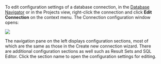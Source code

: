 To edit configuration settings of a database connection, in the [Database Navigator](https://github.com/serge-rider/dbeaver/wiki/Database-Navigator) or in the Projects view, right-click the connection and click **Edit Connection** on the context menu. The Connection configuration window opens:

<img src="https://www.dropbox.com/s/10gb2ta1x6epbbn/Connection%20%27DBeaver%20Sample%20Database%20%28SQLite%29%27%20configuration.png?raw=1"/>

The navigation pane on the left displays configuration sections, most of which are the same as those in the Create new connection wizard. There are additional configuration sections as well such as Result Sets and SQL Editor. Click the section name to open the configuration settings for editing.